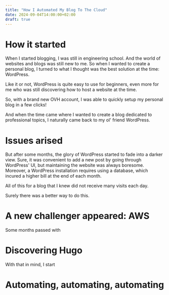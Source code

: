 ```yaml
---
title: "How I Automated My Blog To The Cloud"
date: 2024-09-04T14:00:00+02:00
draft: true
---
```


# How it started
When I started blogging, I was still in engineering school. And the world of websites and blogs was still new to me. So when I wanted to create a personal blog, I turned to what I thought was the best solution at the time: WordPress.

Like it or not, WordPress is quite easy to use for beginners, even more for me who was still discovering how to host a website at the time.

So, with a brand new OVH account, I was able to quickly setup my personal blog in a few clicks!

And when the time came where I wanted to create a blog dedicated to professional topics, I naturally came back to my ol' friend WordPress.

# Issues arised

But after some months, the glory of WordPress started to fade into a darker view. Sure, it was convenient to add a new post by going through WordPress' UI, but maintaining the website was always boresome. Moreover, a WordPress installation requires using a database, which incured a higher bill at the end of each month.

All of this for a blog that I knew did not receive many visits each day.

Surely there was a better way to do this.

# A new challenger appeared: AWS

Some months passed with

# Discovering Hugo

With that in mind, I start

# Automating, automating, automating
